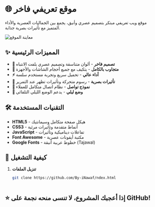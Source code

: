 # 🌐 موقع تعريفي فاخر

موقع ويب تعريفي مبتكر بتصميم عصري وأنيق، يجمع بين الجماليات العصرية والأداء المتميز مع تأثيرات بصرية جذابة.

![معاينة الموقع](https://images.unsplash.com/photo-1467232004584-a241de8bcf5d?ixlib=rb-4.0.3&auto=format&fit=crop&w=1200&q=80)

## ✨ المميزات الرئيسية

- **🎨 تصميم فاخر** - ألوان متناسقة وتصميم عصري يلفت الانتباه
- **📱 متجاوب بالكامل** - يتكيف مع جميع أحجام الشاشات والأجهزة
- **⚡ أداء عالي** - تحميل سريع وتجربة مستخدم سلسة
- **🎯 تأثيرات بصرية** - رسوم متحركة وتأثيرات تظهر عند التمرير
- **📧 نموذج تواصل** - نظام اتصال متكامل للعملاء
- **🌙 وضع ليلي** - يدعم الوضع الليلي التلقائي

## 🛠 التقنيات المستخدمة

- **HTML5** - هيكل صفحة متكامل وسيمانتيك
- **CSS3** - أنماط متقدمة وتأثيرات مرئية
- **JavaScript** - تفاعلات ديناميكية وتأثيرات
- **Font Awesome** - مكتبة أيقونات عصرية
- **Google Fonts** - خطوط عربية أنيقة (Tajawal)

## 🚀 كيفية التشغيل

1. **تنزيل الملفات**
   ```bash
   git clone https://github.com/By-iNawaf/ndex.html



## ⭐ إذا أعجبك المشروع، لا تنسى منحه نجمة على GitHub!

